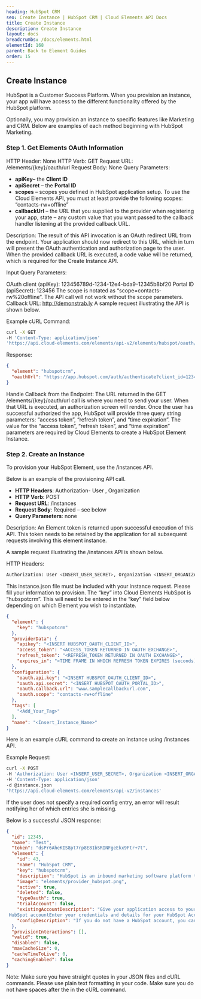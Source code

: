 ```yaml
---
heading: HubSpot CRM
seo: Create Instance | HubSpot CRM | Cloud Elements API Docs
title: Create Instance
description: Create Instance
layout: docs
breadcrumbs: /docs/elements.html
elementId: 168
parent: Back to Element Guides
order: 15
---
```


## Create Instance

HubSpot is a Customer Success Platform. When you provision an instance, your app will have access to the different functionality offered by the HubSpot platform.

Optionally, you may provision an instance to specific features like Marketing and CRM. Below are examples of each method beginning with HubSpot Marketing.

### Step 1. Get Elements OAuth Information

HTTP Header: None
HTTP Verb: GET
Request URL: /elements/{key}/oauth/url
Request Body: None
Query Parameters:

* __apiKey–__ the __Client ID__
* __apiSecret__ – the __Portal ID__
* __scopes__ – scopes you defined in HubSpot application setup. To use the Cloud Elements API, you must at least provide the following scopes: “contacts-rw+offline”
* __callbackUrl__ – the URL that you supplied to the provider when registering your app, state – any custom value that you want passed to the callback handler listening at the provided callback URL.

Description: The result of this API invocation is an OAuth redirect URL from the endpoint. Your application should now redirect to this URL, which in turn will present the OAuth authentication and authorization page to the user. When the provided callback URL is executed, a code value will be returned, which is required for the Create Instance API.

Input Query Parameters:

OAuth client (apiKey): 123456789d-1234-12e4-bda9-12345b8bf20
Portal ID (apiSecret): 123456
The scope is notated as “scope=contacts-rw%20offline”. The API call will not work without the scope parameters.
Callback URL: http://demonstrab.ly
A sample request illustrating the API is shown below.

Example cURL Command:

```bash
curl -X GET
-H 'Content-Type: application/json'
'https://api.cloud-elements.com/elements/api-v2/elements/hubspot/oauth/url?apiKey=123456789d-1234-12e4-bda9-12345b8bf20&apiSecret=123456&scope=contacts-rw%20offline&callbackUrl=http://demonstrab.ly'
```

Response:

```json
{
  "element": "hubspotcrm",
  "oauthUrl": "https://app.hubspot.com/auth/authenticate?client_id=123456789d-1234-12e4-bda9-12345b8bf20&portalId=123456&redirect_uri=http%3A%2F%2Fdemonstrab.ly&scope=contacts-rw%20offline"
}
```

Handle Callback from the Endpoint:
The URL returned in the GET /elements/{key}/oauth/url call is where you need to send your user. When that URL is executed, an authorization screen will render.
Once the user has successful authorized the app, HubSpot will provide three query string parameters: “access token”, “refresh token”, and “time expiration”. The value for the “access token”, “refresh token”, and “time expiration” parameters are required by Cloud Elements to create a HubSpot Element Instance.

### Step 2. Create an Instance

To provision your HubSpot Element, use the /instances API.

Below is an example of the provisioning API call.

* __HTTP Headers__: Authorization- User <user secret>, Organization <organization secret>
* __HTTP Verb__: POST
* __Request URL__: /instances
* __Request Body__: Required – see below
* __Query Parameters__: none

Description: An Element token is returned upon successful execution of this API. This token needs to be retained by the application for all subsequent requests involving this element instance.

A sample request illustrating the /instances API is shown below.

HTTP Headers:

```bash
Authorization: User <INSERT_USER_SECRET>, Organization <INSERT_ORGANIZATION_SECRET>

```
This instance.json file must be included with your instance request.  Please fill your information to provision.  The “key” into Cloud Elements HubSpot is “hubspotcrm”.  This will need to be entered in the “key” field below depending on which Element you wish to instantiate.

```json
{
  "element": {
    "key": "hubspotcrm"
  },
  "providerData": {
    "apikey": "<INSERT HUBSPOT_OAUTH_CLIENT_ID>",
    "access_token": "<ACCESS_TOKEN RETURNED IN OAUTH EXCHANGE>",
    "refresh_token": "<REFRESH_TOKEN RETURNED IN OAUTH EXCHANGE>",
    "expires_in": "<TIME FRAME IN WHICH REFRESH TOKEN EXPIRES (seconds)>"
  },
  "configuration": {
    "oauth.api.key": "<INSERT HUBSPOT_OAUTH_CLIENT_ID>",
    "oauth.api.secret": "<INSERT HUBSPOT_OAUTH_PORTAL_ID>",
    "oauth.callback.url": "www.samplecallbackurl.com",
    "oauth.scope": "contacts-rw+offline"
  },
  "tags": [
    "<Add_Your_Tag>"
  ],
  "name": "<Insert_Instance_Name>"
}
```

Here is an example cURL command to create an instance using /instances API.

Example Request:

```bash
curl -X POST
-H 'Authorization: User <INSERT_USER_SECRET>, Organization <INSERT_ORGANIZATION_SECRET>'
-H 'Content-Type: application/json'
-d @instance.json
'https://api.cloud-elements.com/elements/api-v2/instances'
```

If the user does not specify a required config entry, an error will result notifying her of which entries she is missing.

Below is a successful JSON response:

```json
{
  "id": 12345,
  "name": "Test",
  "token": "dsPr6AheKIS8pt7rp8E81bSRINFgeEkx9Ftr+7t",
  "element": {
    "id": 43,
    "name": "HubSpot CRM",
    "key": "hubspotcrm",
    "description": "HubSpot is an inbound marketing software platform that helps companies attract visitors, convert leads, and close customers.",
    "image": "elements/provider_hubspot.png",
    "active": true,
    "deleted": false,
    "typeOauth": true,
    "trialAccount": false,
    "existingAccountDescription": "Give your application access to your existing
 HubSpot accountEnter your credentials and details for your HubSpot Account",
    "configDescription": "If you do not have a HubSpot account, you can create one at HubSpot Signup"
  },
  "provisionInteractions": [],
  "valid": true,
  "disabled": false,
  "maxCacheSize": 0,
  "cacheTimeToLive": 0,
  "cachingEnabled": false
}
```

Note:  Make sure you have straight quotes in your JSON files and cURL commands.  Please use plain text formatting in your code.  Make sure you do not have spaces after the in the cURL command.
